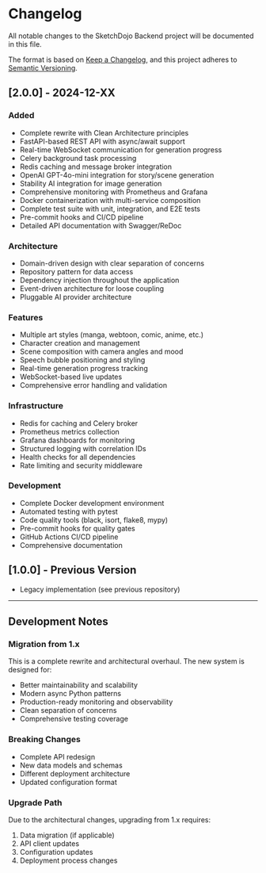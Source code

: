 # Changelog

All notable changes to the SketchDojo Backend project will be documented in this file.

The format is based on [Keep a Changelog](https://keepachangelog.com/en/1.0.0/),
and this project adheres to [Semantic Versioning](https://semver.org/spec/v2.0.0.html).

## [2.0.0] - 2024-12-XX

### Added
- Complete rewrite with Clean Architecture principles
- FastAPI-based REST API with async/await support
- Real-time WebSocket communication for generation progress
- Celery background task processing
- Redis caching and message broker integration
- OpenAI GPT-4o-mini integration for story/scene generation
- Stability AI integration for image generation
- Comprehensive monitoring with Prometheus and Grafana
- Docker containerization with multi-service composition
- Complete test suite with unit, integration, and E2E tests
- Pre-commit hooks and CI/CD pipeline
- Detailed API documentation with Swagger/ReDoc

### Architecture
- Domain-driven design with clear separation of concerns
- Repository pattern for data access
- Dependency injection throughout the application
- Event-driven architecture for loose coupling
- Pluggable AI provider architecture

### Features
- Multiple art styles (manga, webtoon, comic, anime, etc.)
- Character creation and management
- Scene composition with camera angles and mood
- Speech bubble positioning and styling
- Real-time generation progress tracking
- WebSocket-based live updates
- Comprehensive error handling and validation

### Infrastructure
- Redis for caching and Celery broker
- Prometheus metrics collection
- Grafana dashboards for monitoring
- Structured logging with correlation IDs
- Health checks for all dependencies
- Rate limiting and security middleware

### Development
- Complete Docker development environment
- Automated testing with pytest
- Code quality tools (black, isort, flake8, mypy)
- Pre-commit hooks for quality gates
- GitHub Actions CI/CD pipeline
- Comprehensive documentation

## [1.0.0] - Previous Version
- Legacy implementation (see previous repository)

---

## Development Notes

### Migration from 1.x
This is a complete rewrite and architectural overhaul. The new system is designed for:
- Better maintainability and scalability
- Modern async Python patterns
- Production-ready monitoring and observability
- Clean separation of concerns
- Comprehensive testing coverage

### Breaking Changes
- Complete API redesign
- New data models and schemas
- Different deployment architecture
- Updated configuration format

### Upgrade Path
Due to the architectural changes, upgrading from 1.x requires:
1. Data migration (if applicable)
2. API client updates
3. Configuration updates
4. Deployment process changes
